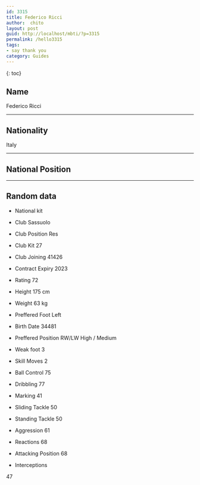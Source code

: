 ```yaml
---
id: 3315
title: Federico Ricci
author:  chito 
layout: post
guid: http://localhost/mbti/?p=3315
permalink: /hello3315
tags:
- say thank you
category: Guides
---
```



{: toc}


## Name  
Federico Ricci 

* * *

## Nationality  
Italy 

* * *

## National Position 

* * *

## Random data 

  * National kit 
  * Club 
Sassuolo 

  * Club Position 
Res 

  * Club Kit 
27 

  * Club Joining 
41426 

  * Contract Expiry 
2023 

  * Rating 
72 

  * Height 
175 cm 

  * Weight 
63 kg 

  * Preffered Foot 
Left 

  * Birth Date 
34481 

  * Preffered Position 
RW/LW High / Medium 

  * Weak foot 
3 

  * Skill Moves 
2 

  * Ball Control 
75 

  * Dribbling 
77 

  * Marking 
41 

  * Sliding Tackle 
50 

  * Standing Tackle 
50 

  * Aggression 
61 

  * Reactions 
68 

  * Attacking Position 
68 

  * Interceptions 

47</ul>